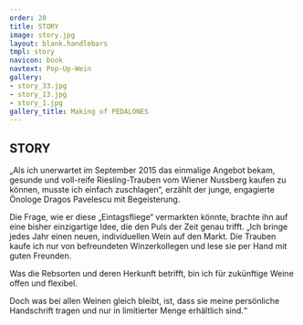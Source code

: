 ```yaml
---
order: 20
title: STORY
image: story.jpg
layout: blank.handlebars
tmpl: story
navicon: book
navtext: Pop-Up-Wein
gallery:
- story_33.jpg
- story_13.jpg
- story_1.jpg
gallery_title: Making of PEDALONES
---
```

## STORY

„Als ich unerwartet im September 2015 das einmalige Angebot bekam, gesunde und voll-reife Riesling-Trauben vom Wiener Nussberg kaufen zu können, musste ich einfach zuschlagen“, erzählt der junge, engagierte Önologe Dragos Pavelescu mit Begeisterung.

Die Frage, wie er diese „Eintagsfliege“ vermarkten könnte, brachte ihn auf eine bisher einzigartige Idee, die den Puls der Zeit genau trifft. „Ich bringe jedes Jahr einen neuen, individuellen Wein auf den Markt. Die Trauben kaufe ich nur von befreundeten Winzerkollegen und lese sie per Hand mit guten Freunden. 

Was die Rebsorten und deren Herkunft betrifft, bin ich für zukünftige Weine offen und flexibel. 

Doch was bei allen Weinen gleich bleibt, ist, dass sie meine persönliche Handschrift tragen und nur in limitierter Menge erhältlich sind.“
